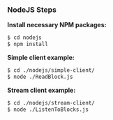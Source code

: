 ### NodeJS Steps
**Install necessary NPM packages:**
```sh
$ cd nodejs
$ npm install
```

**Simple client example:**
```sh
$ cd ./nodejs/simple-client/
$ node ./ReadBlock.js
```

**Stream client example:**
```sh
$ cd ./nodejs/stream-client/
$ node ./ListenToBlocks.js
```